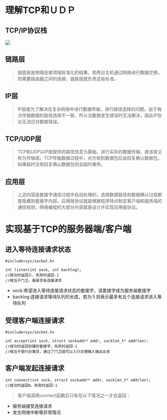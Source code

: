 # 理解TCP和ＵＤＰ
## TCP/IP协议栈
![](https://ooo.0o0.ooo/2017/06/28/5953bb020f227.png)
## 链路层
> 链路层是物理连接领域标准化的结果。若两台主机通过网络进行数据交换，则需要路由器之间的连接，链路层就负责这些标准。
## IP层
> IP层是为了解决在复杂网络中进行数据传输，进行路径选择的问题。由于每次传输数据的路径选择不一致，所以当数据发生错误时无法解决，因此IP协议无法应对数据错误。
## TCP/UDP层
> TCP和UDP以IP层提供的路径信息为基础，进行实际的数据传输，故该层又称为传输层。TCP传输数据过程中，对方收到数据包后会回复确认数据包，如果超时没有回复确认数据包则会超时重传。
## 应用层
> 上述内容是套接字通信过程中自动处理的。选择数据路径和数据确认过程都是隐藏到套接字内部。应用层协议就是根据程序特点制定客户端和服务端的通信规则，网络编程的大部分内容就是设计并实现应用层协议。

# 实现基于TCP的服务器端/客户端
## 进入等待连接请求状态
```
#include<sys/socket.h>

int listen(int sock, int backlog);
//成功时返回０，失败时返回-1
//相当于门卫，看是否有连接请求
```
- sock:希望进入等待连接请求状态的套接字，该套接字成为服务端套接字
- backlog:连接请求等待队列的长度，若为５则表示最多有五个连接请求进入等待队列
## 受理客户端连接请求
```
#include<sys/socket.h>

int accept(int sock, struct sockaddr* addr, socklen_t* addrlen);
//成功时返回创建的套接字，失败时返回-1
//相当于银行办事员，通过了门卫就可以入行办理输入输出业务
```
## 客户端发起连接请求
```
int connect(int sock, struct sockaddr* addr, socklen_t* addrlen);
//成功时返回0，失败时返回-1
```
> 客户端调用connect函数后只有在以下情况之一才会返回：<br>
- 服务端接受连接请求
- 发生网络中断等异常情况